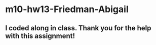 # m10-hw13-Friedman-Abigail

## I coded along in class. Thank you for the help with this assignment!
